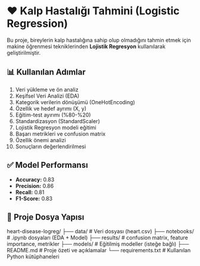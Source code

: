 # ❤️ Kalp Hastalığı Tahmini (Logistic Regression)

Bu proje, bireylerin kalp hastalığına sahip olup olmadığını tahmin etmek için makine öğrenmesi tekniklerinden **Lojistik Regresyon** kullanılarak geliştirilmiştir.

## 📊 Kullanılan Adımlar

1. Veri yükleme ve ön analiz
2. Keşifsel Veri Analizi (EDA)
3. Kategorik verilerin dönüşümü (OneHotEncoding)
4. Özellik ve hedef ayrımı (X, y)
5. Eğitim-test ayırımı (%80-%20)
6. Standardizasyon (StandardScaler)
7. Lojistik Regresyon modeli eğitimi
8. Başarı metrikleri ve confusion matrix
9. Özellik önemi analizi
10. Sonuçların değerlendirilmesi

## ✅ Model Performansı

- **Accuracy:** 0.83  
- **Precision:** 0.86  
- **Recall:** 0.81  
- **F1-Score:** 0.83  

## 📁 Proje Dosya Yapısı
heart-disease-logreg/
├── data/ # Veri dosyası (heart.csv)
├── notebooks/ # .ipynb dosyaları (EDA + Model)
├── results/ # confusion matrix, feature importance, metrikler
├── models/ # Eğitilmiş modeller (isteğe bağlı)
├── README.md # Proje özeti ve açıklamalar
└── requirements.txt # Kullanılan Python kütüphaneleri

